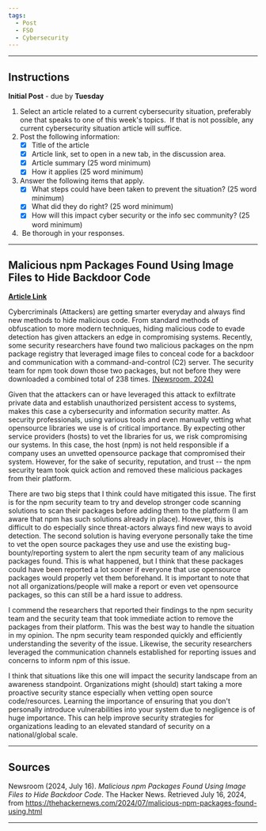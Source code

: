 ```yaml
---
tags:
  - Post
  - FSO
  - Cybersecurity
---
```

___
## Instructions
**Initial Post** - due by **Tuesday**
1. Select an article related to a current cybersecurity situation, preferably one that speaks to one of this week's topics.  If that is not possible, any current cybersecurity situation article will suffice.
2. Post the following information:
	- [x] Title of the article
	- [x] Article link, set to open in a new tab, in the discussion area.
	- [x] Article summary (25 word minimum)
	- [x] How it applies (25 word minimum)
3. Answer the following items that apply.
	- [x] What steps could have been taken to prevent the situation? (25 word minimum)
	- [x] What did they do right? (25 word minimum)
	- [x] How will this impact cyber security or the info sec community? (25 word minimum)
4.  Be thorough in your responses.
___
## Malicious npm Packages Found Using Image Files to Hide Backdoor Code
**[Article Link](https://thehackernews.com/2024/07/malicious-npm-packages-found-using.html)**

Cybercriminals (Attackers) are getting smarter everyday and always find new methods to hide malicious code. From standard methods of obfuscation to more modern techniques, hiding malicious code to evade detection has given attackers an edge in compromising systems. Recently, some security researchers have found two malicious packages on the npm package registry that leveraged image files to conceal code for a backdoor and communication with a command-and-control (C2) server. The security team for npm took down those two packages, but not before they were downloaded a combined total of 238 times. [(Newsroom, 2024)](https://thehackernews.com/2024/07/malicious-npm-packages-found-using.html)

Given that the attackers can or have leveraged this attack to exfiltrate private data and establish unauthorized persistent access to systems, makes this case a cybersecurity and information security matter. As security professionals, using various tools and even manually vetting what opensource libraries we use is of critical importance. By expecting other service providers (hosts) to vet the libraries for us, we risk compromising our systems. In this case, the host (npm) is not held responsible if a company uses an unvetted opensource package that compromised their system. However, for the sake of security, reputation, and trust -- the npm security team took quick action and removed these malicious packages from their platform.

There are two big steps that I think could have mitigated this issue. The first is for the npm security team to try and develop stronger code scanning solutions to scan their packages before adding them to the platform (I am aware that npm has such solutions already in place). However, this is difficult to do especially since threat-actors always find new ways to avoid detection. The second solution is having everyone personally take the time to vet the open source packages they use and use the existing bug-bounty/reporting system to alert the npm security team of any malicious packages found. This is what happened, but I think that these packages could have been reported a lot sooner if everyone that use opensource packages would properly vet them beforehand. It is important to note that not all organizations/people will make a report or even vet opensource packages, so this can still be a hard issue to address.

I commend the researchers that reported their findings to the npm security team and the security team that took immediate action to remove the packages from their platform. This was the best way to handle the situation in my opinion. The npm security team responded quickly and efficiently understanding the severity of the issue. Likewise, the security researchers leveraged the communication channels established for reporting issues and concerns to inform npm of this issue.

I think that situations like this one will impact the security landscape from an awareness standpoint. Organizations might (should) start taking a more proactive security stance especially when vetting open source code/resources. Learning the importance of ensuring that you don't personally introduce vulnerabilities into your system due to negligence is of huge importance. This can help improve security strategies for organizations leading to an elevated standard of security on a national/global scale.
___
## Sources
Newsroom (2024, July 16). _Malicious npm Packages Found Using Image Files to Hide Backdoor Code_. The Hacker News. Retrieved July 16, 2024, from https://thehackernews.com/2024/07/malicious-npm-packages-found-using.html
___